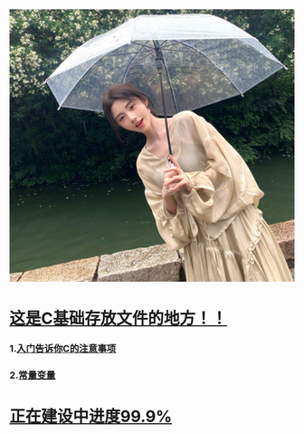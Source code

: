 <img src="https://github.com/sujiuer5201314/C/blob/main/%E5%94%AF%E4%BD%A0%E6%9C%80%E4%BA%89%E6%B0%94.jpg?raw=true" alt="图片" width="900"/>

# [这是C基础存放文件的地方！！](https://github.com/sujiuer5201314/C/tree/main/C%E5%9F%BA%E7%A1%80)
### 1.[入门告诉你C的注意事项](https://github.com/sujiuer5201314/C/tree/main/C%E5%9F%BA%E7%A1%80/1)
### 2.[常量变量](https://github.com/sujiuer5201314/C/tree/main/C%E5%9F%BA%E7%A1%80/2)
# [正在建设中进度99.9%](https://github.com/sujiuer5201314)